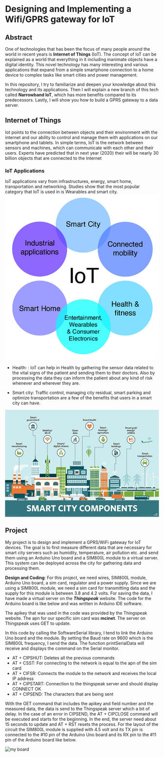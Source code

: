 # Designing and Implementing a Wifi/GPRS gateway for IoT
## Abstract
One of technologies that has been the focus of many people around the world in recent years is **Internet of Things** (IoT). The concept of IoT can be explained as a world that everything in it including inanimate objects have a digital identity. This novel technology has many interesting and various applications that expand from a simple smartphone connection to a home device to complex tasks like smart cities and power management. 

In this repository, I try to familiarize and deepen your knowledge about this technology and its applications. Then I will explain a new branch of this tech called **Narrowband IoT**, which has more benefits compared to its predecessors. Lastly, I will show you how to build a GPRS gateway to a data server.
## Internet of Things
Iot points to the connection between objects and their environment with the internet and our ability to control and manage them with applications on our smartphone and tablets. In simple terms, IoT is the network between sensors and machines, which can communicate with each other and their users. Experts have predicted that in next year (2020) their will be nearly 30 billion objects that are connected to the Internet
### IoT Applications
IoT applications vary from infrastructures, energy, smart home, transportation and networking. Studies show that the most popular category that IoT is used in is Wearables and smart city.
![Iot Applications](https://raw.githubusercontent.com/kiazamiri/IoT-Project/master/images/pic%201.jpg)
- Health: : IoT can help in Health by gathering the sensor data related to the vital signs of the patient and sending them to their doctors. Also by processing the data they can inform the patient about any kind of risk whenever and wherever they are.

- Smart city: Traffic control, managing city residual, smart parking and optimize transportation are a few of the benefits that users in a smart city can have.

![Smart City](https://raw.githubusercontent.com/kiazamiri/IoT-Project/master/images/iota-smart_city_components_desktop.jpg)
## Project
My project is to design and implement a GPRS/WiFi gateway for IoT devices. The goal is to first measure different data that are necessary for smart city servers such as humidity, temperature, air pollution etc. and send them using an Arduino Uno board and a SIM800L module to a virtual server. This system can be deployed across the city for gathering data and processing them. 

**Design and Coding**: For this project, we need wires, SIM800L module, Arduino Uno board, a sim card, regulator and a power supply. Since we are using a SIM800L module, we need a sim card for transmitting data and the supply for this module is between 3.8 and 4.2 volts. For saving the data, I have made a virtual server on the ***Thingspeak*** website. The code for the Arduino board is like below and was written in Arduino IDE software.

The apikey that was used in the code was provided by the Thingspeak website. The apn for our specific sim card was **mcinet**. The server on Thingspeak uses GET to update.

In this code by calling the SoftwareSerial library, I tend to link the Arduino Uno board and the module. By setting the Baud rate on 9600 which is the SIM800L frequency, I send the data. The function printSerialData will receive and displays the command on the Serial monitor. 

- AT + CIPSHUT: Deletes all the previous commands   
- AT + CSST: For connecting to the network is equal to the apn of the sim card
- AT + CIFSR: Connects the module to the network and receives the local IP address
- AT + CIPSTART: Connection to the thingspeak server and should display CONNECT OK
- AT + CIPSEND: The characters that are being sent

With the GET command that includes the apikey and field number and the measured data, the data is send to the Thingspeak server which a bit of delay. In the case of an error in CIPSEND, the AT + CIPCLOSE command will be executed and starts for the beginning. 
In the end, the server need about 15 seconds to update and AT + RST resets the process. For the layout of the circuit the SIM800L module is supplied with 4.5 volt and its TX pin is connected to the #10 pin of the Arduino Uno board and its RX pin to the #11 pin of the Arduino board like below.

![my board]()
